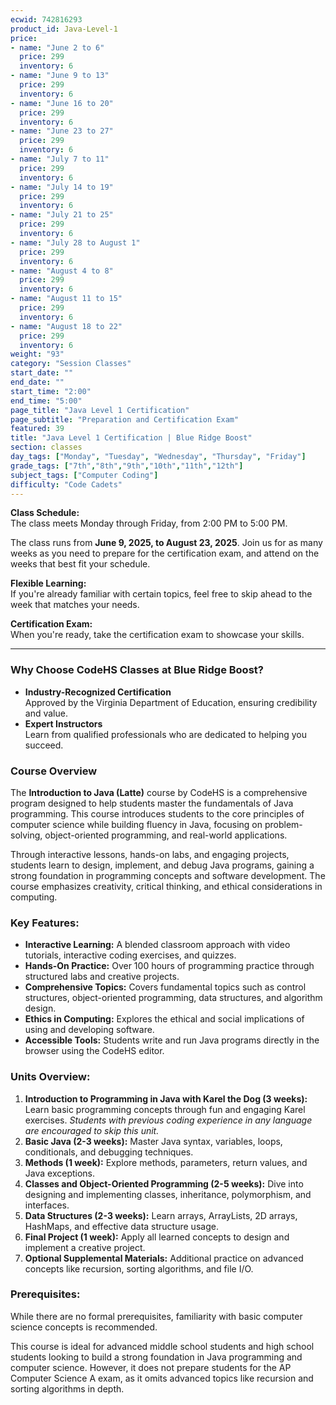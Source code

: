 ```yaml
---
ecwid: 742816293
product_id: Java-Level-1
price:
- name: "June 2 to 6"
  price: 299
  inventory: 6
- name: "June 9 to 13"
  price: 299
  inventory: 6
- name: "June 16 to 20"
  price: 299
  inventory: 6
- name: "June 23 to 27"
  price: 299
  inventory: 6
- name: "July 7 to 11"
  price: 299
  inventory: 6
- name: "July 14 to 19"
  price: 299
  inventory: 6
- name: "July 21 to 25"
  price: 299
  inventory: 6
- name: "July 28 to August 1"
  price: 299
  inventory: 6
- name: "August 4 to 8"
  price: 299
  inventory: 6
- name: "August 11 to 15"
  price: 299
  inventory: 6
- name: "August 18 to 22"
  price: 299
  inventory: 6
weight: "93"
category: "Session Classes"
start_date: ""
end_date: ""
start_time: "2:00"
end_time: "5:00"
page_title: "Java Level 1 Certification"
page_subtitle: "Preparation and Certification Exam"
featured: 39
title: "Java Level 1 Certification | Blue Ridge Boost"
section: classes
day_tags: ["Monday", "Tuesday", "Wednesday", "Thursday", "Friday"]
grade_tags: ["7th","8th","9th","10th","11th","12th"]
subject_tags: ["Computer Coding"]
difficulty: "Code Cadets"
---
```

<p>
	<strong>Class Schedule:</strong><br>
	The class meets Monday through Friday, from 2:00 PM to 5:00 PM.
</p><p>
	The class runs from <strong>June 9, 2025, to August 23, 2025</strong>. Join us for as many weeks as you need to prepare for the certification exam, and attend on the weeks that best fit your schedule.
</p><p>
	<strong>Flexible Learning:</strong><br>
	If you're already familiar with certain topics, feel free to skip ahead to the week that matches your needs.
</p><p>
	<strong>Certification Exam:</strong><br>
	When you're ready, take the certification exam to showcase your skills.
</p><hr><h3>Why Choose CodeHS Classes at Blue Ridge Boost?</h3><ul>
	<li>
	<strong>Industry-Recognized Certification</strong><br>
	Approved by the Virginia Department of Education, ensuring credibility and value.
	</li>
	<li>
	<strong>Expert Instructors</strong><br>
	Learn from qualified professionals who are dedicated to helping you succeed.</li></ul><h3>Course Overview</h3><p>The <strong>Introduction to Java (Latte)</strong> course by CodeHS is a comprehensive program designed to help students master the fundamentals of Java programming. This course introduces students to the core principles of computer science while building fluency in Java, focusing on problem-solving, object-oriented programming, and real-world applications.</p><p>Through interactive lessons, hands-on labs, and engaging projects, students learn to design, implement, and debug Java programs, gaining a strong foundation in programming concepts and software development. The course emphasizes creativity, critical thinking, and ethical considerations in computing.</p> <h3>Key Features:</h3> <ul> <li><strong>Interactive Learning:</strong> A blended classroom approach with video tutorials, interactive coding exercises, and quizzes.</li> <li><strong>Hands-On Practice:</strong> Over 100 hours of programming practice through structured labs and creative projects.</li> <li><strong>Comprehensive Topics:</strong> Covers fundamental topics such as control structures, object-oriented programming, data structures, and algorithm design.</li> <li><strong>Ethics in Computing:</strong> Explores the ethical and social implications of using and developing software.</li> <li><strong>Accessible Tools:</strong> Students write and run Java programs directly in the browser using the CodeHS editor.</li> </ul> <h3>Units Overview:</h3> <ol> <li><strong>Introduction to Programming in Java with Karel the Dog (3 weeks):</strong> Learn basic programming concepts through fun and engaging Karel exercises. <em>Students with previous coding experience in any language are encouraged to skip this unit.</em></li> <li><strong>Basic Java (2-3 weeks):</strong> Master Java syntax, variables, loops, conditionals, and debugging techniques.</li> <li><strong>Methods (1 week):</strong> Explore methods, parameters, return values, and Java exceptions.</li> <li><strong>Classes and Object-Oriented Programming (2-5 weeks):</strong> Dive into designing and implementing classes, inheritance, polymorphism, and interfaces.</li> <li><strong>Data Structures (2-3 weeks):</strong> Learn arrays, ArrayLists, 2D arrays, HashMaps, and effective data structure usage.</li> <li><strong>Final Project (1 week):</strong> Apply all learned concepts to design and implement a creative project.</li> <li><strong>Optional Supplemental Materials:</strong> Additional practice on advanced concepts like recursion, sorting algorithms, and file I/O.</li> </ol> <h3>Prerequisites:</h3> <p>While there are no formal prerequisites, familiarity with basic computer science concepts is recommended.</p><p>This course is ideal for advanced middle school students and high school students looking to build a strong foundation in Java programming and computer science. However, it does not prepare students for the AP Computer Science A exam, as it omits advanced topics like recursion and sorting algorithms in depth.</p><p><br></p>
